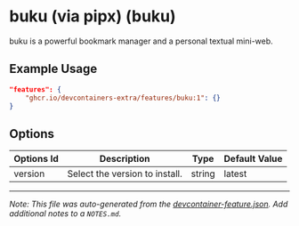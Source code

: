 
# buku (via pipx) (buku)

buku is a powerful bookmark manager and a personal textual mini-web.

## Example Usage

```json
"features": {
    "ghcr.io/devcontainers-extra/features/buku:1": {}
}
```

## Options

| Options Id | Description | Type | Default Value |
|-----|-----|-----|-----|
| version | Select the version to install. | string | latest |



---

_Note: This file was auto-generated from the [devcontainer-feature.json](devcontainer-feature.json).  Add additional notes to a `NOTES.md`._
